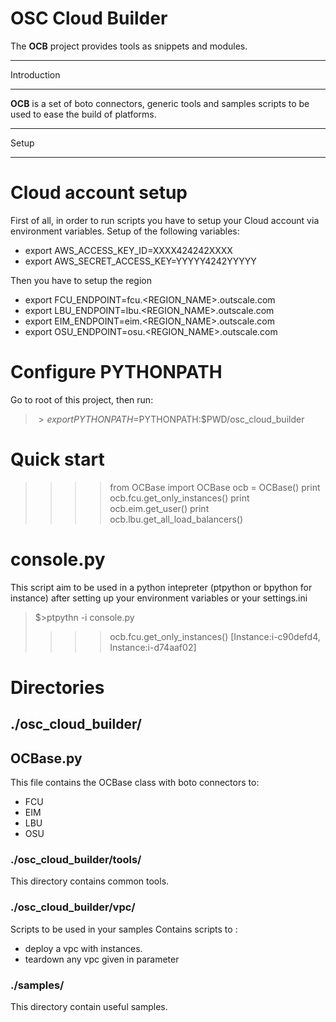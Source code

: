 # OSC Cloud Builder

The **OCB** project provides tools as snippets and modules.

************
Introduction
************

**OCB** is a set of boto connectors, generic tools and samples scripts to be used to ease the build of platforms.

******
Setup
******

# Cloud account setup
First of all, in order to run scripts you have to setup your Cloud account via environment variables.
Setup of the following variables:
* export AWS_ACCESS_KEY_ID=XXXX424242XXXX
* export AWS_SECRET_ACCESS_KEY=YYYYY4242YYYYY

Then you have to setup the region
* export FCU_ENDPOINT=fcu.<REGION_NAME>.outscale.com
* export LBU_ENDPOINT=lbu.<REGION_NAME>.outscale.com
* export EIM_ENDPOINT=eim.<REGION_NAME>.outscale.com
* export OSU_ENDPOINT=osu.<REGION_NAME>.outscale.com

# Configure PYTHONPATH
Go to root of this project, then run:

> $>export PYTHONPATH=$PYTHONPATH:$PWD/osc_cloud_builder


# Quick start
> >>>from OCBase import OCBase
> >>>ocb = OCBase()
> >>>print ocb.fcu.get_only_instances()
> >>>print ocb.eim.get_user()
> >>>print ocb.lbu.get_all_load_balancers()

# console.py
This script aim to be used in a python intepreter (ptpython or bpython for instance) after setting up your environment variables or your settings.ini
> $>ptpythn -i console.py
> >>> ocb.fcu.get_only_instances()
> [Instance:i-c90defd4, Instance:i-d74aaf02]

# Directories
## ./osc_cloud_builder/
## OCBase.py
This file contains the OCBase class with boto connectors to:
- FCU
- EIM
- LBU
- OSU

### ./osc_cloud_builder/tools/
This directory contains common tools.

### ./osc_cloud_builder/vpc/
Scripts to be used in your samples
Contains scripts to :
 - deploy a vpc with instances.
 - teardown any vpc given in parameter

### ./samples/
This directory contain useful samples.